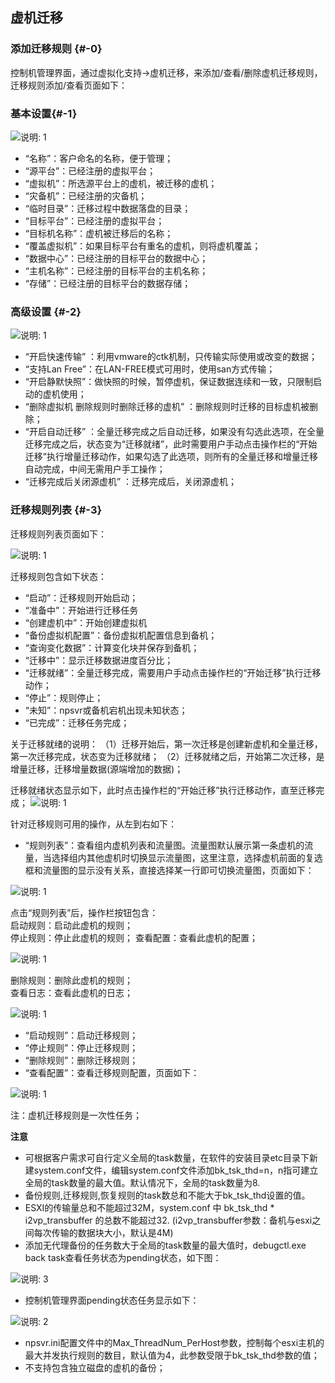 ## 虚机迁移

### 添加迁移规则 {#-0}

控制机管理界面，通过虚拟化支持-&gt;虚机迁移，来添加/查看/删除虚机迁移规则，迁移规则添加/查看页面如下：

### 基本设置{#-1}

![说明: 1](/assets/V6.118042709.png)

*   “名称”：客户命名的名称，便于管理；
*   “源平台”：已经注册的虚拟平台；
*   “虚拟机”：所选源平台上的虚机，被迁移的虚机；
*   “灾备机”：已经注册的灾备机；
*   “临时目录”：迁移过程中数据落盘的目录；
*   “目标平台”：已经注册的虚拟平台；
*   “目标机名称”：虚机被迁移后的名称；
*   “覆盖虚拟机”：如果目标平台有重名的虚机，则将虚机覆盖；
*   “数据中心”：已经注册的目标平台的数据中心；
*   “主机名称”：已经注册的目标平台的主机名称；
*   “存储”：已经注册的目标平台的数据存储；

### 高级设置 {#-2}

![说明: 1](/assets/V6.118042710.png)

* “开启快速传输” ：利用vmware的ctk机制，只传输实际使用或改变的数据；
* “支持Lan Free”：在LAN-FREE模式可用时，使用san方式传输；
* “开启静默快照”：做快照的时候，暂停虚机，保证数据连续和一致，只限制启动的虚机使用；
* “删除虚拟机 删除规则时删除迁移的虚机” ：删除规则时迁移的目标虚机被删除；
* “开启自动迁移” ：全量迁移完成之后自动迁移，如果没有勾选此选项，在全量迁移完成之后，状态变为“迁移就绪”，此时需要用户手动点击操作栏的“开始迁移”执行增量迁移动作，如果勾选了此选项，则所有的全量迁移和增量迁移自动完成，中间无需用户手工操作；
* “迁移完成后关闭源虚机” ：迁移完成后，关闭源虚机；

### 迁移规则列表 {#-3}

迁移规则列表页面如下：

![说明: 1](/assets/V6.11811052002.png)

迁移规则包含如下状态：

* “启动”：迁移规则开始启动；
* “准备中”：开始进行迁移任务
* “创建虚机中”：开始创建虚拟机
* “备份虚拟机配置”：备份虚拟机配置信息到备机；
* “查询变化数据”：计算变化块并保存到备机；
* “迁移中”：显示迁移数据进度百分比；
* “迁移就绪”：全量迁移完成，需要用户手动点击操作栏的“开始迁移”执行迁移动作；
* “停止”：规则停止；
* “未知”：npsvr或备机宕机出现未知状态；
* “已完成”：迁移任务完成；

关于迁移就绪的说明：
（1）迁移开始后，第一次迁移是创建新虚机和全量迁移，第一次迁移完成，状态变为迁移就绪；
（2）迁移就绪之后，开始第二次迁移，是增量迁移，迁移增量数据(源端增加的数据)；

迁移就绪状态显示如下，此时点击操作栏的“开始迁移”执行迁移动作，直至迁移完成；
![说明: 1](/assets/V6.11811052009.png)

针对迁移规则可用的操作，从左到右如下：

*   “规则列表”：查看组内虚机列表和流量图。流量图默认展示第一条虚机的流量，当选择组内其他虚机时切换显示流量图，这里注意，选择虚机前面的复选框和流量图的显示没有关系，直接选择某一行即可切换流量图，页面如下：

![说明: 1](/assets/V6.11811052003.png)

点击“规则列表”后，操作栏按钮包含：  
启动规则：启动此虚机的规则；  
停止规则：停止此虚机的规则；
查看配置：查看此虚机的配置；

![说明: 1](/assets/V6.11811052004.png)

删除规则：删除此虚机的规则；  
查看日志：查看此虚机的日志； 

![说明: 1](/assets/V6.11811081011.png)

*   “启动规则”：启动迁移规则；
*   “停止规则”：停止迁移规则；
*   “删除规则”：删除迁移规则；
*   “查看配置”：查看迁移规则配置，页面如下：

![说明: 1](/assets/V6.11811052013.png)

注：虚机迁移规则是一次性任务；

**注意**

* 可根据客户需求可自行定义全局的task数量，在软件的安装目录etc目录下新建system.conf文件，编辑system.conf文件添加bk\_tsk\_thd=n，n指可建立全局的task数量的最大值。默认情况下，全局的task数量为8.
* 备份规则,迁移规则,恢复规则的task数总和不能大于bk\_tsk\_thd设置的值。
* ESXI的传输量总和不能超过32M，system.conf 中 bk\_tsk\_thd \* i2vp\_transbuffer 的总数不能超过32. \(i2vp\_transbuffer参数：备机与esxi之间每次传输的数据块大小，默认是4M\)
* 添加无代理备份的任务数大于全局的task数量的最大值时，debugctl.exe back task查看任务状态为pending状态，如下图：

![说明: 3](/assets/V6.036973.png)

* 控制机管理界面pending状态任务显示如下：

![说明: 2](/assets/V6.036999.png)

* npsvr.ini配置文件中的Max\_ThreadNum\_PerHost参数，控制每个esxi主机的最大并发执行规则的数目，默认值为4，此参数受限于bk\_tsk\_thd参数的值；
* 不支持包含独立磁盘的虚机的备份；